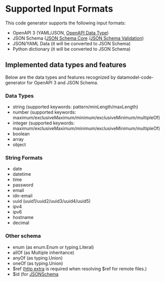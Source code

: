 # Supported Input Formats

This code generator supports the following input formats:

- OpenAPI 3 (YAML/JSON, [OpenAPI Data Type](https://github.com/OAI/OpenAPI-Specification/blob/master/versions/3.0.2.md#data-types))
- JSON Schema ([JSON Schema Core](http://json-schema.org/draft/2019-09/json-schema-validation.html) /[JSON Schema Validation](http://json-schema.org/draft/2019-09/json-schema-validation.html))
- JSON/YAML Data (it will be converted to JSON Schema)
- Python dictionary (it will be converted to JSON Schema)

## Implemented data types and features

Below are the data types and features recognized by datamodel-code-generator for OpenAPI 3 and JSON Schema.

### Data Types
- string (supported keywords: pattern/minLength/maxLength)
- number (supported keywords: maximum/exclusiveMaximum/minimum/exclusiveMinimum/multipleOf)
- integer (supported keywords: maximum/exclusiveMaximum/minimum/exclusiveMinimum/multipleOf)
- boolean
- array
- object

### String Formats 
- date
- datetime
- time
- password
- email
- idn-email
- uuid (uuid1/uuid2/uuid3/uuid4/uuid5)
- ipv4
- ipv6
- hostname
- decimal

### Other schema
- enum (as enum.Enum or typing.Literal)
- allOf (as Multiple inheritance)
- anyOf (as typing.Union)
- oneOf (as typing.Union)
- $ref ([http extra](../#http-extra-option) is required when resolving $ref for remote files.)
- $id (for [JSONSchema](https://json-schema.org/understanding-json-schema/structuring.html#id)
